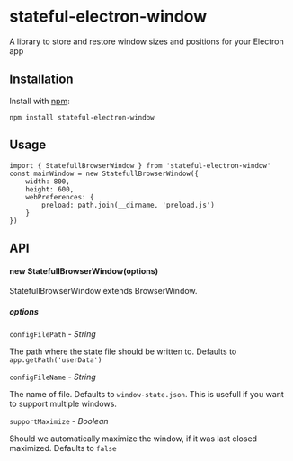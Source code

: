 # stateful-electron-window

A library to store and restore window sizes and positions for your Electron app

## Installation

Install with [npm](https://npmjs.org/package/stateful-electron-window):

    npm install stateful-electron-window

## Usage

```
import { StatefullBrowserWindow } from 'stateful-electron-window'
const mainWindow = new StatefullBrowserWindow({
    width: 800,
    height: 600,
    webPreferences: {
        preload: path.join(__dirname, 'preload.js')
    }
})
```

## API

#### new StatefullBrowserWindow(options)

StatefullBrowserWindow extends BrowserWindow.

##### options

`configFilePath` - _String_

The path where the state file should be written to. Defaults to
`app.getPath('userData')`

`configFileName` - _String_

The name of file. Defaults to `window-state.json`. This is usefull if you want to support multiple windows.

`supportMaximize` - _Boolean_

Should we automatically maximize the window, if it was last closed
maximized. Defaults to `false`
